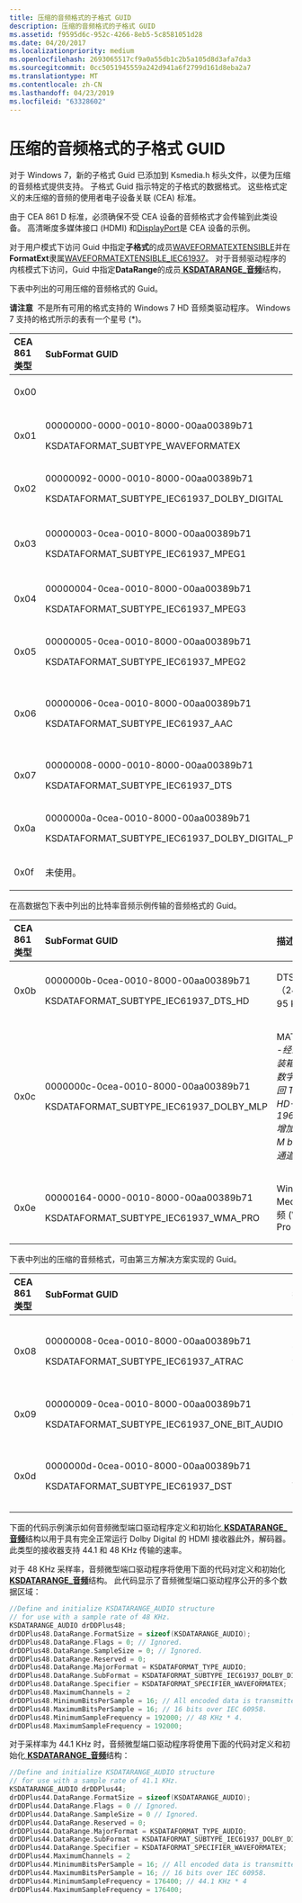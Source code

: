 ```yaml
---
title: 压缩的音频格式的子格式 GUID
description: 压缩的音频格式的子格式 GUID
ms.assetid: f9595d6c-952c-4266-8eb5-5c8581051d28
ms.date: 04/20/2017
ms.localizationpriority: medium
ms.openlocfilehash: 2693065517cf9a0a55db1c2b5a105d8d3afa7da3
ms.sourcegitcommit: 0cc5051945559a242d941a6f2799d161d8eba2a7
ms.translationtype: MT
ms.contentlocale: zh-CN
ms.lasthandoff: 04/23/2019
ms.locfileid: "63328602"
---
```

# <a name="subformat-guids-for-compressed-audio-formats"></a>压缩的音频格式的子格式 GUID


对于 Windows 7，新的子格式 Guid 已添加到 Ksmedia.h 标头文件，以便为压缩的音频格式提供支持。 子格式 Guid 指示特定的子格式的数据格式。 这些格式定义的未压缩的音频的使用者电子设备关联 (CEA) 标准。

由于 CEA 861 D 标准，必须确保不受 CEA 设备的音频格式才会传输到此类设备。 高清晰度多媒体接口 (HDMI) 和[DisplayPort](https://www.displayport.org/)是 CEA 设备的示例。

对于用户模式下访问 Guid 中指定**子格式**的成员[WAVEFORMATEXTENSIBLE](https://go.microsoft.com/fwlink/p/?linkid=142020)并在**FormatExt**隶属[WAVEFORMATEXTENSIBLE\_IEC61937](https://go.microsoft.com/fwlink/p/?linkid=142021)。 对于音频驱动程序的内核模式下访问，Guid 中指定**DataRange**的成员[ **KSDATARANGE\_音频**](https://msdn.microsoft.com/library/windows/hardware/ff537096)结构，

下表中列出的可用压缩的音频格式的 Guid。

**请注意**  不是所有可用的格式支持的 Windows 7 HD 音频类驱动程序。 Windows 7 支持的格式所示的表有一个星号 (\*)。

 

<table>
<colgroup>
<col width="33%" />
<col width="33%" />
<col width="33%" />
</colgroup>
<thead>
<tr class="header">
<th align="left">CEA 861 类型</th>
<th align="left">SubFormat GUID</th>
<th align="left">描述</th>
</tr>
</thead>
<tbody>
<tr class="odd">
<td align="left"><p>0x00</p></td>
<td align="left"></td>
<td align="left"><p>引用流。</p></td>
</tr>
<tr class="even">
<td align="left"><p>0x01</p></td>
<td align="left"><p>00000000-0000-0010-8000-00aa00389b71</p>
<p>KSDATAFORMAT_SUBTYPE_WAVEFORMATEX</p></td>
<td align="left"><p>IEC 60958 PCM<em></p></td>
</tr>
<tr class="odd">
<td align="left"><p>0x02</p></td>
<td align="left"><p>00000092-0000-0010-8000-00aa00389b71</p>
<p>KSDATAFORMAT_SUBTYPE_IEC61937_DOLBY_DIGITAL</p></td>
<td align="left"><p>AC-3</em></p></td>
</tr>
<tr class="even">
<td align="left"><p>0x03</p></td>
<td align="left"><p>00000003-0cea-0010-8000-00aa00389b71</p>
<p>KSDATAFORMAT_SUBTYPE_IEC61937_MPEG1</p></td>
<td align="left"><p>Mpeg-1 (Layer1 &amp; 2）。</p></td>
</tr>
<tr class="odd">
<td align="left"><p>0x04</p></td>
<td align="left"><p>00000004-0cea-0010-8000-00aa00389b71</p>
<p>KSDATAFORMAT_SUBTYPE_IEC61937_MPEG3</p></td>
<td align="left"><p>MPEG-3 （第 3 层）</p></td>
</tr>
<tr class="even">
<td align="left"><p>0x05</p></td>
<td align="left"><p>00000005-0cea-0010-8000-00aa00389b71</p>
<p>KSDATAFORMAT_SUBTYPE_IEC61937_MPEG2</p></td>
<td align="left"><p>Mpeg-2 (Multichanel)</p></td>
</tr>
<tr class="odd">
<td align="left"><p>0x06</p></td>
<td align="left"><p>00000006-0cea-0010-8000-00aa00389b71</p>
<p>KSDATAFORMAT_SUBTYPE_IEC61937_AAC</p></td>
<td align="left"><p>高级音频编码 * (2/mpeg-4 AAC ADTS 中)</p></td>
</tr>
<tr class="even">
<td align="left"><p>0x07</p></td>
<td align="left"><p>00000008-0000-0010-8000-00aa00389b71</p>
<p>KSDATAFORMAT_SUBTYPE_IEC61937_DTS</p></td>
<td align="left"><p>数字影院声音 (DTS)<em></p></td>
</tr>
<tr class="odd">
<td align="left"><p>0x0a</p></td>
<td align="left"><p>0000000a-0cea-0010-8000-00aa00389b71</p>
<p>KSDATAFORMAT_SUBTYPE_IEC61937_DOLBY_DIGITAL_PLUS</p></td>
<td align="left"><p>Dolby Digital Plus</em></p></td>
</tr>
<tr class="even">
<td align="left"><p>0x0f</p></td>
<td align="left"><p>未使用。</p></td>
<td align="left"><p>保留</p></td>
</tr>
</tbody>
</table>

 

在高数据包下表中列出的比特率音频示例传输的音频格式的 Guid。

<table>
<colgroup>
<col width="33%" />
<col width="33%" />
<col width="33%" />
</colgroup>
<thead>
<tr class="header">
<th align="left">CEA 861 类型</th>
<th align="left">SubFormat GUID</th>
<th align="left">描述</th>
</tr>
</thead>
<tbody>
<tr class="odd">
<td align="left"><p>0x0b</p></td>
<td align="left"><p>0000000b-0cea-0010-8000-00aa00389b71</p>
<p>KSDATAFORMAT_SUBTYPE_IEC61937_DTS_HD</p></td>
<td align="left"><p>DTS HD （24 位，95 KHz）</p></td>
</tr>
<tr class="even">
<td align="left"><p>0x0c</p></td>
<td align="left"><p>0000000c-0cea-0010-8000-00aa00389b71</p>
<p>KSDATAFORMAT_SUBTYPE_IEC61937_DOLBY_MLP</p></td>
<td align="left"><p>MAT(MLP)<em> -经线无损装箱 (杜比数字，则返回 True HD-24 位 196 KHz/增加到 18 M bps，8 通道)</p></td>
</tr>
<tr class="odd">
<td align="left"><p>0x0e</p></td>
<td align="left"><p>00000164-0000-0010-8000-00aa00389b71</p>
<p>KSDATAFORMAT_SUBTYPE_IEC61937_WMA_PRO</p></td>
<td align="left"><p>Windows Media 音频 (WMA) Pro</em></p></td>
</tr>
</tbody>
</table>

 

下表中列出的压缩的音频格式，可由第三方解决方案实现的 Guid。

<table>
<colgroup>
<col width="33%" />
<col width="33%" />
<col width="33%" />
</colgroup>
<thead>
<tr class="header">
<th align="left">CEA 861 类型</th>
<th align="left">SubFormat GUID</th>
<th align="left">描述</th>
</tr>
</thead>
<tbody>
<tr class="odd">
<td align="left"><p>0x08</p></td>
<td align="left"><p>00000008-0cea-0010-8000-00aa00389b71</p>
<p>KSDATAFORMAT_SUBTYPE_IEC61937_ATRAC</p></td>
<td align="left"><p>自适应转换声学编码 (ATRAC)</p></td>
</tr>
<tr class="even">
<td align="left"><p>0x09</p></td>
<td align="left"><p>00000009-0cea-0010-8000-00aa00389b71</p>
<p>KSDATAFORMAT_SUBTYPE_IEC61937_ONE_BIT_AUDIO</p></td>
<td align="left"><p>一位音频</p></td>
</tr>
<tr class="odd">
<td align="left"><p>0x0d</p></td>
<td align="left"><p>0000000d-0cea-0010-8000-00aa00389b71</p>
<p>KSDATAFORMAT_SUBTYPE_IEC61937_DST</p></td>
<td align="left"><p>直接 Stream 传输 (DST)</p></td>
</tr>
</tbody>
</table>

 

下面的代码示例演示如何音频微型端口驱动程序定义和初始化[ **KSDATARANGE\_音频**](https://msdn.microsoft.com/library/windows/hardware/ff537096)结构以用于具有完全正常运行 Dolby Digital 的 HDMI 接收器此外，解码器。 此类型的接收器支持 44.1 和 48 KHz 传输的速率。

对于 48 KHz 采样率，音频微型端口驱动程序将使用下面的代码对定义和初始化[ **KSDATARANGE\_音频**](https://msdn.microsoft.com/library/windows/hardware/ff537096)结构。 此代码显示了音频微型端口驱动程序公开的多个数据区域：

```cpp
//Define and initialize KSDATARANGE_AUDIO structure
// for use with a sample rate of 48 KHz.
KSDATARANGE_AUDIO drDDPlus48;
drDDPlus48.DataRange.FormatSize = sizeof(KSDATARANGE_AUDIO);
drDDPlus48.DataRange.Flags = 0; // Ignored.
drDDPlus48.DataRange.SampleSize = 0; // Ignored.
drDDPlus48.DataRange.Reserved = 0;
drDDPlus48.DataRange.MajorFormat = KSDATAFORMAT_TYPE_AUDIO;
drDDPlus48.DataRange.SubFormat = KSDATAFORMAT_SUBTYPE_IEC61937_DOLBY_DIGITAL_PLUS;
drDDPlus48.DataRange.Specifier = KSDATAFORMAT_SPECIFIER_WAVEFORMATEX;
drDDPlus48.MaximumChannels = 2
drDDPlus48.MinimumBitsPerSample = 16; // All encoded data is transmitted at
drDDPlus48.MaximumBitsPerSample = 16; // 16 bits over IEC 60958.
drDDPlus48.MinimumSampleFrequency = 192000; // 48 KHz * 4.
drDDPlus48.MaximumSampleFrequency = 192000;
```

对于采样率为 44.1 KHz 时，音频微型端口驱动程序将使用下面的代码对定义和初始化[ **KSDATARANGE\_音频**](https://msdn.microsoft.com/library/windows/hardware/ff537096)结构：

```cpp
//Define and initialize KSDATARANGE_AUDIO structure
// for use with a sample rate of 41.1 KHz.
KSDATARANGE_AUDIO drDDPlus44;
drDDPlus44.DataRange.FormatSize = sizeof(KSDATARANGE_AUDIO);
drDDPlus44.DataRange.Flags = 0 // Ignored.
drDDPlus44.DataRange.SampleSize = 0 // Ignored.
drDDPlus44.DataRange.Reserved = 0; 
drDDPlus44.DataRange.MajorFormat = KSDATAFORMAT_TYPE_AUDIO;
drDDPlus44.DataRange.SubFormat = KSDATAFORMAT_SUBTYPE_IEC61937_DOLBY_DIGITAL_PLUS;
drDDPlus44.DataRange.Specifier = KSDATAFORMAT_SPECIFIER_WAVEFORMATEX;
drDDPlus44.MaximumChannels = 2
drDDPlus44.MinimumBitsPerSample = 16; // All encoded data is transmitted at
drDDPlus44.MaximumBitsPerSample = 16; // 16 bits over IEC 60958.
drDDPlus44.MinimumSampleFrequency = 176400; // 44.1 KHz * 4
drDDPlus44.MaximumSampleFrequency = 176400;
```

 

 





